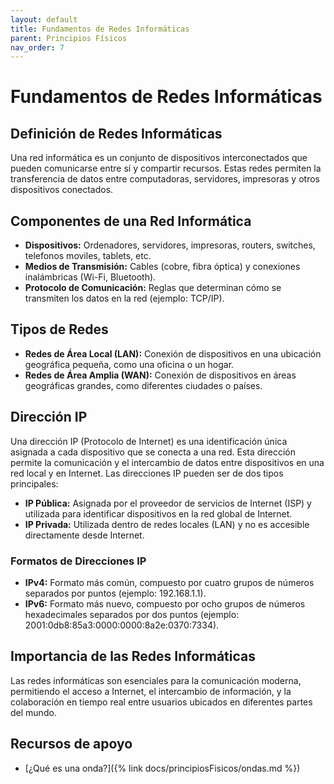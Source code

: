 ```yaml
---
layout: default
title: Fundamentos de Redes Informáticas
parent: Principios Físicos
nav_order: 7
---
```


# Fundamentos de Redes Informáticas

## Definición de Redes Informáticas

Una red informática es un conjunto de dispositivos interconectados que pueden comunicarse entre sí y compartir recursos. Estas redes permiten la transferencia de datos entre computadoras, servidores, impresoras y otros dispositivos conectados.

## Componentes de una Red Informática

- **Dispositivos:** Ordenadores, servidores, impresoras, routers, switches, telefonos moviles, tablets, etc.
- **Medios de Transmisión:** Cables (cobre, fibra óptica) y conexiones inalámbricas (Wi-Fi, Bluetooth).
- **Protocolo de Comunicación:** Reglas que determinan cómo se transmiten los datos en la red (ejemplo: TCP/IP).

## Tipos de Redes

- **Redes de Área Local (LAN):** Conexión de dispositivos en una ubicación geográfica pequeña, como una oficina o un hogar.
- **Redes de Área Amplia (WAN):** Conexión de dispositivos en áreas geográficas grandes, como diferentes ciudades o países.

## Dirección IP

Una dirección IP (Protocolo de Internet) es una identificación única asignada a cada dispositivo que se conecta a una red. Esta dirección permite la comunicación y el intercambio de datos entre dispositivos en una red local y en Internet. Las direcciones IP pueden ser de dos tipos principales:

- **IP Pública:** Asignada por el proveedor de servicios de Internet (ISP) y utilizada para identificar dispositivos en la red global de Internet.
- **IP Privada:** Utilizada dentro de redes locales (LAN) y no es accesible directamente desde Internet.

### Formatos de Direcciones IP

- **IPv4:** Formato más común, compuesto por cuatro grupos de números separados por puntos (ejemplo: 192.168.1.1).
- **IPv6:** Formato más nuevo, compuesto por ocho grupos de números hexadecimales separados por dos puntos (ejemplo: 2001:0db8:85a3:0000:0000:8a2e:0370:7334).

## Importancia de las Redes Informáticas
Las redes informáticas son esenciales para la comunicación moderna, permitiendo el acceso a Internet, el intercambio de información, y la colaboración en tiempo real entre usuarios ubicados en diferentes partes del mundo.

## Recursos de apoyo

- [¿Qué es una onda?]({% link docs/principiosFisicos/ondas.md %})
